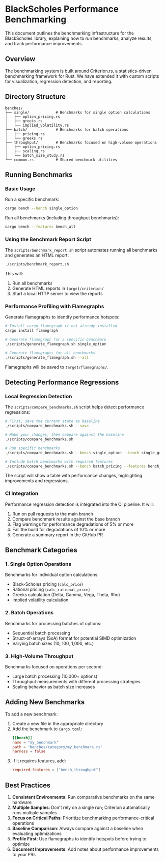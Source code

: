 # BlackScholes Performance Benchmarking

This document outlines the benchmarking infrastructure for the BlackScholes library, explaining how to run benchmarks, analyze results, and track performance improvements.

## Overview

The benchmarking system is built around Criterion.rs, a statistics-driven benchmarking framework for Rust. We have extended it with custom scripts for visualization, regression detection, and reporting.

## Directory Structure

```
benches/
├── single/            # Benchmarks for single option calculations
│   ├── option_pricing.rs
│   ├── greeks.rs
│   └── implied_volatility.rs
├── batch/             # Benchmarks for batch operations
│   ├── pricing.rs
│   └── greeks.rs
├── throughput/        # Benchmarks focused on high-volume operations
│   ├── option_pricing.rs
│   ├── scaling.rs
│   └── batch_size_study.rs
└── common.rs          # Shared benchmark utilities
```

## Running Benchmarks

### Basic Usage

Run a specific benchmark:
```bash
cargo bench --bench single_option
```

Run all benchmarks (including throughput benchmarks):
```bash
cargo bench --features bench_all
```

### Using the Benchmark Report Script

The `scripts/benchmark_report.sh` script automates running all benchmarks and generates an HTML report:

```bash
./scripts/benchmark_report.sh
```

This will:
1. Run all benchmarks
2. Generate HTML reports in `target/criterion/`
3. Start a local HTTP server to view the reports

### Performance Profiling with Flamegraphs

Generate flamegraphs to identify performance hotspots:

```bash
# Install cargo-flamegraph if not already installed
cargo install flamegraph

# Generate flamegraph for a specific benchmark
./scripts/generate_flamegraph.sh single_option

# Generate flamegraphs for all benchmarks
./scripts/generate_flamegraph.sh --all
```

Flamegraphs will be saved to `target/flamegraphs/`.

## Detecting Performance Regressions

### Local Regression Detection

The `scripts/compare_benchmarks.sh` script helps detect performance regressions:

```bash
# First, save the current state as baseline
./scripts/compare_benchmarks.sh --save

# Make your changes, then compare against the baseline
./scripts/compare_benchmarks.sh

# Run specific benchmarks
./scripts/compare_benchmarks.sh --bench single_option --bench single_greeks

# Include batch benchmarks with required features
./scripts/compare_benchmarks.sh --bench batch_pricing --features bench_throughput
```

The script will show a table with performance changes, highlighting improvements and regressions.

### CI Integration

Performance regression detection is integrated into the CI pipeline. It will:

1. Run on pull requests to the main branch
2. Compare benchmark results against the base branch
3. Flag warnings for performance degradations of 5% or more
4. Fail the build for degradations of 10% or more
5. Generate a summary report in the GitHub PR

## Benchmark Categories

### 1. Single Option Operations

Benchmarks for individual option calculations:
- Black-Scholes pricing (`calc_price`)
- Rational pricing (`calc_rational_price`)
- Greeks calculation (Delta, Gamma, Vega, Theta, Rho)
- Implied volatility calculation

### 2. Batch Operations

Benchmarks for processing batches of options:
- Sequential batch processing
- Struct-of-arrays (SoA) format for potential SIMD optimization
- Varying batch sizes (10, 100, 1,000, etc.)

### 3. High-Volume Throughput

Benchmarks focused on operations per second:
- Large batch processing (10,000+ options)
- Throughput measurements with different processing strategies
- Scaling behavior as batch size increases

## Adding New Benchmarks

To add a new benchmark:

1. Create a new file in the appropriate directory
2. Add the benchmark to `Cargo.toml`:
   ```toml
   [[bench]]
   name = "my_benchmark"
   path = "benches/category/my_benchmark.rs"
   harness = false
   ```
3. If it requires features, add:
   ```toml
   required-features = ["bench_throughput"]
   ```

## Best Practices

1. **Consistent Environments**: Run comparative benchmarks on the same hardware
2. **Multiple Samples**: Don't rely on a single run; Criterion automatically runs multiple samples
3. **Focus on Critical Paths**: Prioritize benchmarking performance-critical operations
4. **Baseline Comparison**: Always compare against a baseline when evaluating optimizations
5. **Profile First**: Use flamegraphs to identify hotspots before trying to optimize
6. **Document Improvements**: Add notes about performance improvements to your PRs 